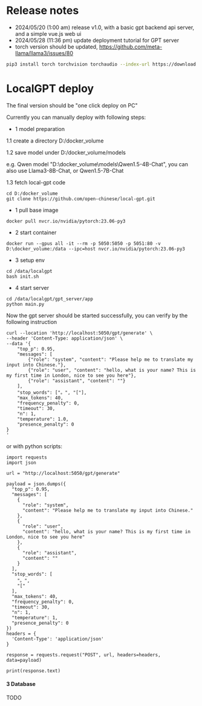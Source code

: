 # Release notes

- 2024/05/20 (1:00 am) release v1.0, with a basic gpt backend api server, and a simple vue.js web ui
- 2024/05/28 (11:36 pm) update deployment tutorial for GPT server
- torch version should be updated, https://github.com/meta-llama/llama3/issues/80
```bash
pip3 install torch torchvision torchaudio --index-url https://download.pytorch.org/whl/cu124
```



# LocalGPT deploy

The final version should be "one click deploy on PC"


Currently you can manually deploy with following steps:

- 1 model preparation

1.1 create a directory D:/docker_volume

1.2 save model under D:/docker_volume/models

e.g. Qwen model "D:\docker_volume\models\Qwen1.5-4B-Chat", you can also use Llama3-8B-Chat, or Qwen1.5-7B-Chat



1.3 fetch local-gpt code
```
cd D:/docker_volume
git clone https://github.com/open-chinese/local-gpt.git
```

- 1 pull base image
```
docker pull nvcr.io/nvidia/pytorch:23.06-py3
```

- 2 start container
```
docker run --gpus all -it --rm -p 5050:5050 -p 5051:80 -v D:\docker_volume:/data --ipc=host nvcr.io/nvidia/pytorch:23.06-py3
```

- 3 setup env
```
cd /data/localgpt
bash init.sh
```

- 4 start server
```
cd /data/localgpt/gpt_server/app
python main.py
```

Now the gpt server should be started successfully, you can verify by the following instruction

```
curl --location 'http://localhost:5050/gpt/generate' \
--header 'Content-Type: application/json' \
--data '{
	"top_p": 0.95,
	"messages": [
        {"role": "system", "content": "Please help me to translate my input into Chinese."},
        {"role": "user", "content": "hello, what is your name? This is my first time in London, nice to see you here"},
        {"role": "assistant", "content": ""}
    ],
    "stop_words": ["。", "["], 
	"max_tokens": 40,
	"frequency_penalty": 0,
	"timeout": 30,
	"n": 1,
	"temperature": 1.0,
	"presence_penalty": 0
}
'
```

or with python scripts:

```
import requests
import json

url = "http://localhost:5050/gpt/generate"

payload = json.dumps({
  "top_p": 0.95,
  "messages": [
    {
      "role": "system",
      "content": "Please help me to translate my input into Chinese."
    },
    {
      "role": "user",
      "content": "hello, what is your name? This is my first time in London, nice to see you here"
    },
    {
      "role": "assistant",
      "content": ""
    }
  ],
  "stop_words": [
    "。",
    "["
  ],
  "max_tokens": 40,
  "frequency_penalty": 0,
  "timeout": 30,
  "n": 1,
  "temperature": 1,
  "presence_penalty": 0
})
headers = {
  'Content-Type': 'application/json'
}

response = requests.request("POST", url, headers=headers, data=payload)

print(response.text)

```




#### 3 Database

TODO
